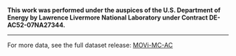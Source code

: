 **This work was performed under the auspices of the U.S. Department of Energy by Lawrence Livermore National Laboratory under Contract DE-AC52-07NA27344.**

---

For more data, see the full dataset release: [MOVi-MC-AC](https://huggingface.co/datasets/Amar-S/MOVi-MC-AC)